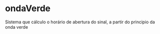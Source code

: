 # ondaVerde
 Sistema que cálculo o horário de abertura do sinal, a partir do principio da onda verde
